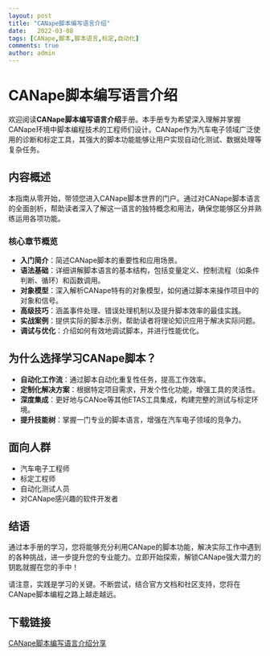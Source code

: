 ```yaml
---
layout: post
title: "CANape脚本编写语言介绍"
date:   2022-03-08
tags: [CANape,脚本,脚本语言,标定,自动化]
comments: true
author: admin
---
```

# CANape脚本编写语言介绍

欢迎阅读**CANape脚本编写语言介绍**手册。本手册专为希望深入理解并掌握CANape环境中脚本编程技术的工程师们设计。CANape作为汽车电子领域广泛使用的诊断和标定工具，其强大的脚本功能能够让用户实现自动化测试、数据处理等复杂任务。

## 内容概述

本指南从零开始，带领您进入CANape脚本世界的门户。通过对CANape脚本语言的全面剖析，帮助读者深入了解这一语言的独特概念和用法，确保您能够区分并熟练运用各项功能。

### 核心章节概览

- **入门简介**：简述CANape脚本的重要性和应用场景。
- **语法基础**：详细讲解脚本语言的基本结构，包括变量定义、控制流程（如条件判断、循环）和函数调用。
- **对象模型**：深入解析CANape特有的对象模型，如何通过脚本来操作项目中的对象和信号。
- **高级技巧**：涵盖事件处理、错误处理机制以及提升脚本效率的最佳实践。
- **实战案例**：提供实际的脚本示例，帮助读者将理论知识应用于解决实际问题。
- **调试与优化**：介绍如何有效地调试脚本，并进行性能优化。

## 为什么选择学习CANape脚本？

- **自动化工作流**：通过脚本自动化重复性任务，提高工作效率。
- **定制化解决方案**：根据特定项目需求，开发个性化功能，增强工具的灵活性。
- **深度集成**：更好地与CANoe等其他ETAS工具集成，构建完整的测试与标定环境。
- **提升技能树**：掌握一门专业的脚本语言，增强在汽车电子领域的竞争力。

## 面向人群

- 汽车电子工程师
- 标定工程师
- 自动化测试人员
- 对CANape感兴趣的软件开发者

## 结语

通过本手册的学习，您将能够充分利用CANape的脚本功能，解决实际工作中遇到的各种挑战，进一步提升您的专业能力。立即开始探索，解锁CANape强大潜力的钥匙就握在您的手中！

请注意，实践是学习的关键。不断尝试，结合官方文档和社区支持，您将在CANape脚本编程之路上越走越远。

## 下载链接

[CANape脚本编写语言介绍分享](https://pan.quark.cn/s/dccc07ac6fcc)